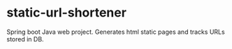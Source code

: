 # static-url-shortener
Spring boot Java web project. Generates html static pages and tracks URLs stored in DB.

